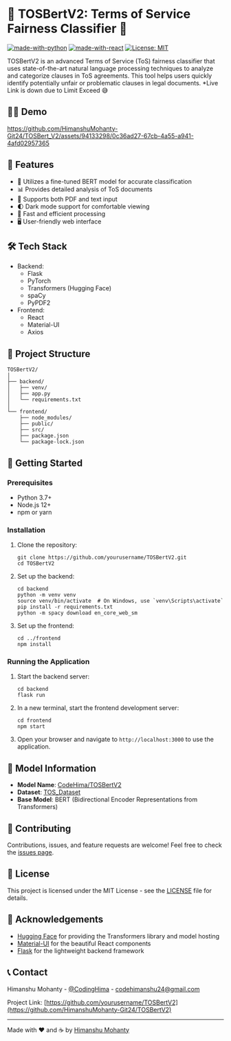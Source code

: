 # 📜 TOSBertV2: Terms of Service Fairness Classifier 🤖

[![made-with-python](https://img.shields.io/badge/Made%20with-Python-1f425f.svg)](https://www.python.org/)
[![made-with-react](https://img.shields.io/badge/Made%20with-React-61DAFB.svg)](https://reactjs.org/)
[![License: MIT](https://img.shields.io/badge/License-MIT-yellow.svg)](https://opensource.org/licenses/MIT)

TOSBertV2 is an advanced Terms of Service (ToS) fairness classifier that uses state-of-the-art natural language processing techniques to analyze and categorize clauses in ToS agreements. This tool helps users quickly identify potentially unfair or problematic clauses in legal documents.
*Live Link is down due to Limit Exceed 😅
## 👨‍💻 Demo


https://github.com/HimanshuMohanty-Git24/TOSBert_V2/assets/94133298/0c36ad27-67cb-4a55-a941-4afd02957365



## 🌟 Features

- 🧠 Utilizes a fine-tuned BERT model for accurate classification
- 📊 Provides detailed analysis of ToS documents
- 📁 Supports both PDF and text input
- 🌓 Dark mode support for comfortable viewing
- 🚀 Fast and efficient processing
- 🖥️ User-friendly web interface

## 🛠️ Tech Stack

- Backend:
  - Flask
  - PyTorch
  - Transformers (Hugging Face)
  - spaCy
  - PyPDF2
- Frontend:
  - React
  - Material-UI
  - Axios

## 📂 Project Structure

```
TOSBertV2/
│
├── backend/
│   ├── venv/
│   ├── app.py
│   └── requirements.txt
│
└── frontend/
    ├── node_modules/
    ├── public/
    ├── src/
    ├── package.json
    └── package-lock.json
```

## 🚀 Getting Started

### Prerequisites

- Python 3.7+
- Node.js 12+
- npm or yarn

### Installation

1. Clone the repository:
   ```
   git clone https://github.com/yourusername/TOSBertV2.git
   cd TOSBertV2
   ```

2. Set up the backend:
   ```
   cd backend
   python -m venv venv
   source venv/bin/activate  # On Windows, use `venv\Scripts\activate`
   pip install -r requirements.txt
   python -m spacy download en_core_web_sm
   ```

3. Set up the frontend:
   ```
   cd ../frontend
   npm install
   ```

### Running the Application

1. Start the backend server:
   ```
   cd backend
   flask run
   ```

2. In a new terminal, start the frontend development server:
   ```
   cd frontend
   npm start
   ```

3. Open your browser and navigate to `http://localhost:3000` to use the application.

## 🧠 Model Information

- **Model Name**: [CodeHima/TOSBertV2](https://huggingface.co/CodeHima/TOSBertV2)
- **Dataset**: [TOS_Dataset](https://huggingface.co/datasets/CodeHima/TOS_Dataset)
- **Base Model**: BERT (Bidirectional Encoder Representations from Transformers)

## 🤝 Contributing

Contributions, issues, and feature requests are welcome! Feel free to check the [issues page](https://github.com/yourusername/TOSBertV2/issues).

## 📄 License

This project is licensed under the MIT License - see the [LICENSE](LICENSE) file for details.

## 🙏 Acknowledgements

- [Hugging Face](https://huggingface.co/) for providing the Transformers library and model hosting
- [Material-UI](https://material-ui.com/) for the beautiful React components
- [Flask](https://flask.palletsprojects.com/) for the lightweight backend framework

## 📞 Contact

Himanshu Mohanty - [@CodingHima](https://twitter.com/CodingHima) - codehimanshu24@gmail.com

Project Link: [https://github.com/yourusername/TOSBertV2](https://github.com/HimanshuMohanty-Git24/TOSBertV2)

---

Made with ❤️ and ☕ by [Himanshu Mohanty](https://github.com/HimanshuMohanty-Git24?tab=repositories)
